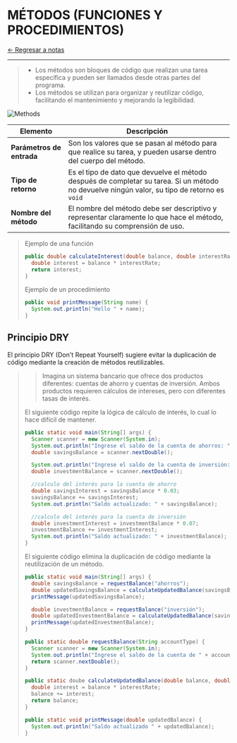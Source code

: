 # MÉTODOS (FUNCIONES Y PROCEDIMIENTOS)

[← Regresar a notas](../../../README.md) <br>

---

> - Los métodos son bloques de código que realizan una tarea específica y pueden ser llamados desde otras partes del programa.
> - Los métodos se utilizan para organizar y reutilizar código, facilitando el mantenimiento y mejorando la legibilidad.

![Methods](../../../resources/images/methods/method.jpg)

| Elemento                  | Descripción                                                                                                                                  |
|---------------------------|----------------------------------------------------------------------------------------------------------------------------------------------|
| **Parámetros de entrada** | Son los valores que se pasan al método para que realice su tarea, y pueden usarse dentro del cuerpo del método.                              |
| **Tipo de retorno**       | Es el tipo de dato que devuelve el método después de completar su tarea. Si un método no devuelve ningún valor, su tipo de retorno es `void` |
| **Nombre del método**     | El nombre del método debe ser descriptivo y representar claramente lo que hace el método, facilitando su comprensión de uso.                 |

> Ejemplo de una función
>```java
> public double calculateInterest(double balance, double interestRate) {
>   double interest = balance * interestRate;
>   return interest;
> }
>```
>
> Ejemplo de un procedimiento
>```java
> public void printMessage(String name) {
>   System.out.println("Hello " + name);
> }
>```

## Principio DRY
El principio DRY (Don't Repeat Yourself) sugiere evitar la duplicación de código mediante la creación de métodos reutilizables.

> > Imagina un sistema bancario que ofrece dos productos diferentes: cuentas de ahorro y cuentas de inversión.
> > Ambos productos requieren cálculos de intereses, pero con diferentes tasas de interés.
> 
> El siguiente código repite la lógica de cálculo de interés, lo cual lo hace difícil de mantener.
> 
> ```java
> public static void main(String[] args) {
>   Scanner scanner = new Scanner(System.in);
>   System.out.println("Ingrese el saldo de la cuenta de ahorros: ");
>   double savingsBalance = scanner.nextDouble();
> 
>   System.out.println("Ingrese el saldo de la cuenta de inversión: ");
>   double investmentBalance = scanner.nextDouble();
> 
>   //calculo del interés para la cuenta de ahorro
>   double savingsInterest = savingsBalance * 0.03;
>   savingsBalance += savingsInterest;
>   System.out.println("Saldo actualizado: " + savingsBalance);
> 
>   //calculo del interés para la cuenta de inversión
>   double investmentInterest = investmentBalance * 0.07;
>   investmentBalance += investmentInterest;
>   System.out.println("Saldo actualizado: " + investmentBalance);
> }
> ```
> 
> El siguiente código elimina la duplicación de código mediante la reutilización de un método.
> 
> ```java
> public static void main(String[] args) {
>   double savingsBalance = requestBalance("ahorros");
>   double updatedSavingsBalance = calculateUpdatedBalance(savingsBalance, 0.03);
>   printMessage(updatedSavingsBalance);
> 
>   double investmentBalance = requestBalance("inversión");
>   double updatedInvestmentBalance = calculateUpdatedBalance(savingsBalance, 0.07);
>   printMessage(updatedInvestmentBalance);
> }
> 
> public static double requestBalance(String accountType) {
>   Scanner scanner = new Scanner(System.in);
>   System.out.println("Ingrese el saldo de la cuenta de " + accountType + ": ");
>   return scanner.nextDouble();
> }
> 
> public static doube calculateUpdatedBalance(double balance, double interestRate) {
>   double interest = balance * interestRate;
>   balance += interest;
>   return balance;
> }
> 
> public static void printMessage(double updatedBalance) {
>   System.out.println("Saldo actualizado " + updatedBalance);
> }
> ```